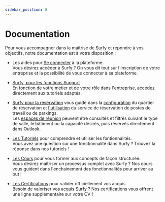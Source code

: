 ```yaml
---
sidebar_position: 0
---
```


# Documentation

Pour vous accompagner dans la maîtrise de Surfy et répondre à vos objectifs, notre documentation est à votre disposition :

- Les aides pour [Se connecter](/docs/access/intro.md) à la plateforme.<br />
Vous désirez accéder à Surfy ? On vous dit tout sur l'inscription de votre entreprise et la possibilité de vous connecter à sa plateforme.

- [Surfy, pour les fonctions Support](/docs/userprofile/fmsupport.md)<br />
En fonction de votre métier et de votre rôle dans l'entreprise, accédez directement aux tutoriels adaptés.

- [Surfy pour la réservation](/docs/userprofile/bookingusers) vous guide dans la [configuration](/docs/courses/occupy/occupycourse#mettre-en-place-laffectation-aux-quartiers) du quartier de réservation et [l'utilisation](/docs/tutorials/booking/create) du service de réservation de postes de travail ou de parkings.<br />
Les [espaces de réunion](/docs/courses/occupy/meetingroomcourse) peuvent être consultés et filtrés suivant le type de salle, le bâtiment ou la capacité désirés, puis réservés directement dans Outlook.<br />

- [Les Tutoriels](/docs/tutorials/intro.md) pour comprendre et utiliser les fontionnalités.<br />
Vous avez une question sur une fonctionnalité dans Surfy ? Trouvez la réponse dans nos tutoriels !


- [Les Cours](/docs/courses/intro.md) pour vous former aux concepts de façon structurée.<br />
Vous désirez maîtriser un processus complet avec Surfy ? Nos cours vous guident dans l'enchainement des fonctionnalités pour arriver au but !


- [Les Certifications](/docs/certifications/list) pour valider officiellement vos acquis.<br />
Besoin de valoriser vos acquis Surfy ? Nos certifications vous offrent une ligne supplémentaire sur votre CV !
